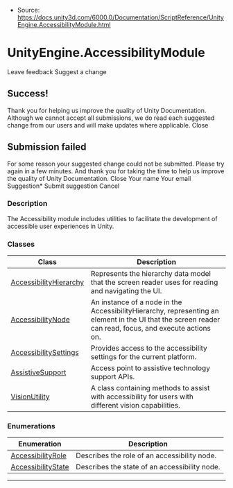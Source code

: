 * Source: https://docs.unity3d.com/6000.0/Documentation/ScriptReference/UnityEngine.AccessibilityModule.html

# UnityEngine.AccessibilityModule
Leave feedback
Suggest a change
## Success!
Thank you for helping us improve the quality of Unity Documentation. Although we cannot accept all submissions, we do read each suggested change from our users and will make updates where applicable.
Close
## Submission failed
For some reason your suggested change could not be submitted. Please <a>try again</a> in a few minutes. And thank you for taking the time to help us improve the quality of Unity Documentation.
Close
Your name Your email Suggestion* Submit suggestion
Cancel
### Description
The Accessibility module includes utilities to facilitate the development of accessible user experiences in Unity.
### Classes
Class | Description  
---|---  
[AccessibilityHierarchy](https://docs.unity3d.com/6000.0/Documentation/ScriptReference/Accessibility.AccessibilityHierarchy.html) |  Represents the hierarchy data model that the screen reader uses for reading and navigating the UI.   
[AccessibilityNode](https://docs.unity3d.com/6000.0/Documentation/ScriptReference/Accessibility.AccessibilityNode.html) |  An instance of a node in the AccessibilityHierarchy, representing an element in the UI that the screen reader can read, focus, and execute actions on.   
[AccessibilitySettings](https://docs.unity3d.com/6000.0/Documentation/ScriptReference/Accessibility.AccessibilitySettings.html) |  Provides access to the accessibility settings for the current platform.   
[AssistiveSupport](https://docs.unity3d.com/6000.0/Documentation/ScriptReference/Accessibility.AssistiveSupport.html) |  Access point to assistive technology support APIs.   
[VisionUtility](https://docs.unity3d.com/6000.0/Documentation/ScriptReference/Accessibility.VisionUtility.html) | A class containing methods to assist with accessibility for users with different vision capabilities.  
### Enumerations
Enumeration | Description  
---|---  
[AccessibilityRole](https://docs.unity3d.com/6000.0/Documentation/ScriptReference/Accessibility.AccessibilityRole.html) | Describes the role of an accessibility node.  
[AccessibilityState](https://docs.unity3d.com/6000.0/Documentation/ScriptReference/Accessibility.AccessibilityState.html) | Describes the state of an accessibility node.  
* * *
